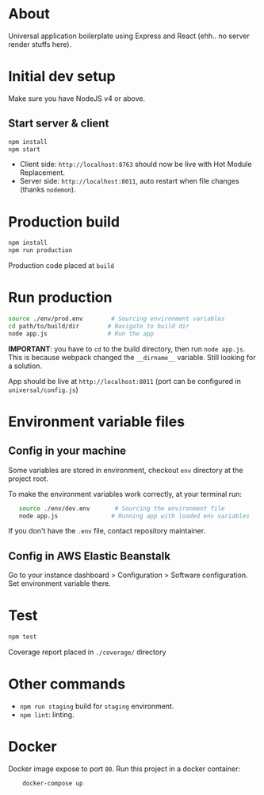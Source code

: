 # About
Universal application boilerplate using Express and React (ehh.. no server render stuffs here).

# Initial dev setup
Make sure you have NodeJS v4 or above. 

## Start server & client
```bash
npm install
npm start 
``` 

- Client side: `http://localhost:8763` should now be live with Hot Module Replacement.
- Server side: `http://localhost:8011`, auto restart when file changes (thanks `nodemon`).

# Production build

```bash
npm install
npm run production 
```

Production code placed at `build`

# Run production

```bash
source ./env/prod.env        # Sourcing environment variables
cd path/to/build/dir        # Navigate to build dir 
node app.js                 # Run the app
```

**IMPORTANT**: you have to `cd` to the build directory, then run `node app.js`. This is 
because webpack changed the `__dirname__` variable. Still looking for a solution.

App should be live at `http://localhost:8011` (port can be configured in `universal/config.js`)

# Environment variable files

## Config in your machine
Some variables are stored in environment, checkout `env` directory at the project root.

To make the environment variables work correctly, at your terminal run:

```bash
   source ./env/dev.env       # Sourcing the environment file
   node app.js               # Running app with loaded env variables
```

If you don't have the `.env` file, contact repository maintainer.

## Config in AWS Elastic Beanstalk

Go to your instance dashboard > Configuration > Software configuration. Set environment variable there.

# Test

```bash
npm test
```

Coverage report placed in `./coverage/` directory

# Other commands
- `npm run staging` build for `staging` environment. 
- `npm lint`: linting.

# Docker

Docker image expose to port `80`. Run this project in a docker container:

```bash
    docker-compose up
```
